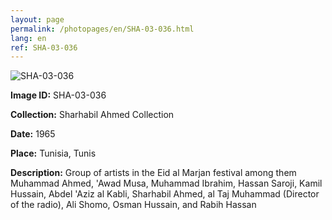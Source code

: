 ```yaml
---
layout: page
permalink: /photopages/en/SHA-03-036.html
lang: en
ref: SHA-03-036
---
```


![SHA-03-036](/smallimages/SHA-03-036-600.jpg)

**Image ID:** SHA-03-036

**Collection:** Sharhabil Ahmed Collection

**Date:** 1965

**Place:** Tunisia, Tunis

**Description:** Group of artists in the Eid al Marjan festival among them Muhammad Ahmed, 'Awad Musa, Muhammad Ibrahim, Hassan Saroji, Kamil Hussain, Abdel 'Aziz al Kabli, Sharhabil Ahmed, al Taj Muhammad (Director of the radio), Ali Shomo, Osman Hussain, and Rabih Hassan
